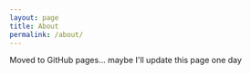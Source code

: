 ```yaml
---
layout: page
title: About
permalink: /about/
---
```


Moved to GitHub pages... maybe I'll update this page one day